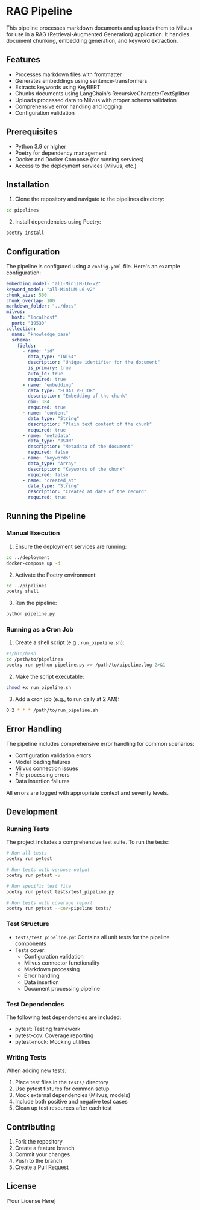 # RAG Pipeline

This pipeline processes markdown documents and uploads them to Milvus for use in a RAG (Retrieval-Augmented Generation) application. It handles document chunking, embedding generation, and keyword extraction.

## Features

- Processes markdown files with frontmatter
- Generates embeddings using sentence-transformers
- Extracts keywords using KeyBERT
- Chunks documents using LangChain's RecursiveCharacterTextSplitter
- Uploads processed data to Milvus with proper schema validation
- Comprehensive error handling and logging
- Configuration validation

## Prerequisites

- Python 3.9 or higher
- Poetry for dependency management
- Docker and Docker Compose (for running services)
- Access to the deployment services (Milvus, etc.)

## Installation

1. Clone the repository and navigate to the pipelines directory:
```bash
cd pipelines
```

2. Install dependencies using Poetry:
```bash
poetry install
```

## Configuration

The pipeline is configured using a `config.yaml` file. Here's an example configuration:

```yaml
embedding_model: "all-MiniLM-L6-v2"
keyword_model: "all-MiniLM-L6-v2"
chunk_size: 500
chunk_overlap: 100
markdown_folder: "../docs"
milvus:
  host: "localhost"
  port: "19530"
collection: 
  name: "knowledge_base"
  schema:
    fields:
      - name: "id"
        data_type: "INT64"
        description: "Unique identifier for the document"
        is_primary: true
        auto_id: true
        required: true
      - name: "embedding"
        data_type: "FLOAT_VECTOR"
        description: "Embedding of the chunk"
        dim: 384
        required: true
      - name: "content"
        data_type: "String"
        description: "Plain text content of the chunk"
        required: true
      - name: "metadata"
        data_type: "JSON"
        description: "Metadata of the document"
        required: false
      - name: "keywords"
        data_type: "Array"
        description: "Keywords of the chunk"
        required: false
      - name: "created_at"
        data_type: "String"
        description: "Created at date of the record"
        required: true
```

## Running the Pipeline

### Manual Execution

1. Ensure the deployment services are running:
```bash
cd ../deployment
docker-compose up -d
```

2. Activate the Poetry environment:
```bash
cd ../pipelines
poetry shell
```

3. Run the pipeline:
```bash
python pipeline.py
```

### Running as a Cron Job

1. Create a shell script (e.g., `run_pipeline.sh`):
```bash
#!/bin/bash
cd /path/to/pipelines
poetry run python pipeline.py >> /path/to/pipeline.log 2>&1
```

2. Make the script executable:
```bash
chmod +x run_pipeline.sh
```

3. Add a cron job (e.g., to run daily at 2 AM):
```bash
0 2 * * * /path/to/run_pipeline.sh
```

## Error Handling

The pipeline includes comprehensive error handling for common scenarios:
- Configuration validation errors
- Model loading failures
- Milvus connection issues
- File processing errors
- Data insertion failures

All errors are logged with appropriate context and severity levels.

## Development

### Running Tests

The project includes a comprehensive test suite. To run the tests:

```bash
# Run all tests
poetry run pytest

# Run tests with verbose output
poetry run pytest -v

# Run specific test file
poetry run pytest tests/test_pipeline.py

# Run tests with coverage report
poetry run pytest --cov=pipeline tests/
```

### Test Structure

- `tests/test_pipeline.py`: Contains all unit tests for the pipeline components
- Tests cover:
  - Configuration validation
  - Milvus connector functionality
  - Markdown processing
  - Error handling
  - Data insertion
  - Document processing pipeline

### Test Dependencies

The following test dependencies are included:
- pytest: Testing framework
- pytest-cov: Coverage reporting
- pytest-mock: Mocking utilities

### Writing Tests

When adding new tests:
1. Place test files in the `tests/` directory
2. Use pytest fixtures for common setup
3. Mock external dependencies (Milvus, models)
4. Include both positive and negative test cases
5. Clean up test resources after each test

## Contributing

1. Fork the repository
2. Create a feature branch
3. Commit your changes
4. Push to the branch
5. Create a Pull Request

## License

[Your License Here] 